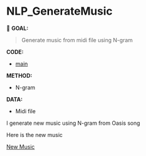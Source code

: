 # NLP_GenerateMusic
:round_pushpin: **GOAL:**
> Generate music from midi file using N-gram

**CODE:** 
- [main](./main.ipynb)

**METHOD:**
- N-gram

**DATA:**  
- Midi file

I generate new music using N-gram from Oasis song

Here is the new music

[New Music](./output.mid)
